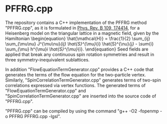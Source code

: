 # PFFRG.cpp

The repository contains a C++ implementation of the PFFRG method "PFFRG.cpp", as it is formulated in [Phys. Rev. B 109, 174414](https://doi.org/10.1103/PhysRevB.109.174414), for a Heisenberg model on the triangular lattice in a magnetic field, given by the Hamiltonian
\begin{equation}
    \hat{\mathcal{H}} = \frac{1}{2} \sum_{ij} \sum_{\mu\nu} J^{\mu\nu}_{ij} \hat{S}^{\mu}_{i} \hat{S}^{\nu}_{j} - \sum_{i} \sum_{\mu} h^{\mu}_i \hat{S}^{\mu}_{i}.
\end{equation}
Seed fields are applied that break any continuous spin rotation symmetries and result in three symmetry-inequivalent sublattices.

In addition "FlowEquationTermGenerator.cpp" provides a C++ code that generates the terms of the flow equation for the two-particle vertex.
Similarly, "SpinCorrelationTermGenerator.cpp" generates terms of two-spin correlations expressed via vertex functions.
The generated terms of "FlowEquationTermGenerator.cpp" and "SpinCorrelationTermGenerator.cpp" are inserted into the source code of "PFFRG.cpp".

"PFFRG.cpp" can be compiled by using the command "g++ -O2 -fopenmp -o PFFRG PFFRG.cpp -lgsl".
